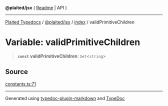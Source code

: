 **@plaited/jsx** ( [Readme](../../README.md) \| API )

***

[Plaited Typedocs](../../../../modules.md) / [@plaited/jsx](../../modules.md) / [index](../README.md) / validPrimitiveChildren

# Variable: validPrimitiveChildren

> **`const`** **validPrimitiveChildren**: `Set`\<`string`\>

## Source

[constants.ts:71](https://github.com/plaited/plaited/blob/0d4801d/libs/jsx/src/constants.ts#L71)

***

Generated using [typedoc-plugin-markdown](https://www.npmjs.com/package/typedoc-plugin-markdown) and [TypeDoc](https://typedoc.org/)
